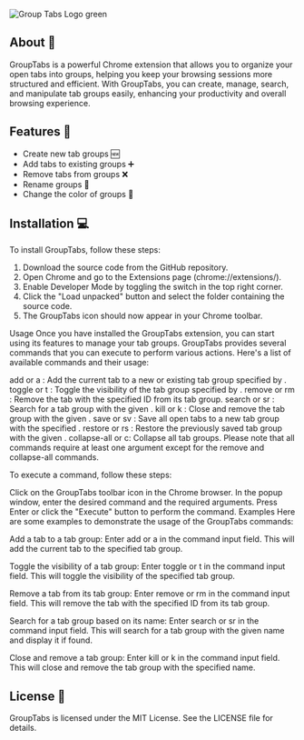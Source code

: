 ![Group Tabs Logo green](https://images2.imgbox.com/30/46/vY0uentL_o.png)

## About 📖

GroupTabs is a powerful Chrome extension that allows you to organize your open tabs into groups, helping you keep your browsing sessions more structured and efficient. With GroupTabs, you can create, manage, search, and manipulate tab groups easily, enhancing your productivity and overall browsing experience.

## Features 🚀

- Create new tab groups 🆕
- Add tabs to existing groups ➕
- Remove tabs from groups ❌
- Rename groups 📝
- Change the color of groups 🎨

## Installation 💻

To install GroupTabs, follow these steps:

1. Download the source code from the GitHub repository.
2. Open Chrome and go to the Extensions page (chrome://extensions/).
3. Enable Developer Mode by toggling the switch in the top right corner.
4. Click the "Load unpacked" button and select the folder containing the source code.
5. The GroupTabs icon should now appear in your Chrome toolbar.

Usage
Once you have installed the GroupTabs extension, you can start using its features to manage your tab groups. GroupTabs provides several commands that you can execute to perform various actions. Here's a list of available commands and their usage:

add <group-name> or a <group-name>: Add the current tab to a new or existing tab group specified by <group-name>.
toggle <group-name> or t <group-name>: Toggle the visibility of the tab group specified by <group-name>.
remove <tab-id> or rm <tab-id>: Remove the tab with the specified ID <tab-id> from its tab group.
search <group-name> or sr <group-name>: Search for a tab group with the given <group-name>.
kill <group-name> or k <group-name>: Close and remove the tab group with the given <group-name>.
save <group-name> or sv <group-name>: Save all open tabs to a new tab group with the specified <group-name>.
restore <group-name> or rs <group-name>: Restore the previously saved tab group with the given <group-name>.
collapse-all or c: Collapse all tab groups.
Please note that all commands require at least one argument except for the remove and collapse-all commands.

To execute a command, follow these steps:

Click on the GroupTabs toolbar icon in the Chrome browser.
In the popup window, enter the desired command and the required arguments.
Press Enter or click the "Execute" button to perform the command.
Examples
Here are some examples to demonstrate the usage of the GroupTabs commands:

Add a tab to a tab group: Enter add <group-name> or a <group-name> in the command input field. This will add the current tab to the specified tab group.

Toggle the visibility of a tab group: Enter toggle <group-name> or t <group-name> in the command input field. This will toggle the visibility of the specified tab group.

Remove a tab from its tab group: Enter remove <tab-id> or rm <tab-id> in the command input field. This will remove the tab with the specified ID from its tab group.

Search for a tab group based on its name: Enter search <group-name> or sr <group-name> in the command input field. This will search for a tab group with the given name and display it if found.

Close and remove a tab group: Enter kill <group-name> or k <group-name> in the command input field. This will close and remove the tab group with the specified name.

## License 📜

GroupTabs is licensed under the MIT License. See the LICENSE file for details.
